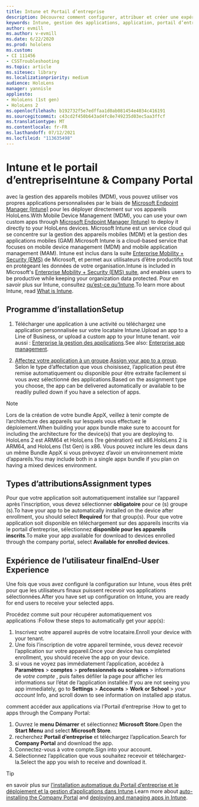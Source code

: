 ```yaml
---
title: Intune et Portail d’entreprise
description: Découvrez comment configurer, attribuer et créer une expérience utilisateur confortable avec Intune, la gestion des appareils mobiles et le portail d’entreprise.
keywords: Intune, gestion des applications, application, portail d’entreprise, portail, hololens
author: evmill
ms.author: v-evmill
ms.date: 6/22/2020
ms.prod: hololens
ms.custom:
- CI 111456
- CSSTroubleshooting
ms.topic: article
ms.sitesec: library
ms.localizationpriority: medium
audience: HoloLens
manager: yannisle
appliesto:
- HoloLens (1st gen)
- HoloLens 2
ms.openlocfilehash: b192732f5e7edffaa1d0ab081454e4034c416191
ms.sourcegitcommit: c43cd2f450b643ad4fc8e749235d03ec5aa3ffcf
ms.translationtype: MT
ms.contentlocale: fr-FR
ms.lasthandoff: 07/12/2021
ms.locfileid: "113635498"
---
```

# <a name="intune--company-portal"></a><span data-ttu-id="f7e2b-104">Intune et le portail d’entreprise</span><span class="sxs-lookup"><span data-stu-id="f7e2b-104">Intune & Company Portal</span></span>

<span data-ttu-id="f7e2b-105">avec la gestion des appareils mobiles (MDM), vous pouvez utiliser vos propres applications personnalisées par le biais de [Microsoft Endpoint Manager (Intune)](/intune/windows-holographic-for-business) pour les déployer directement sur vos appareils HoloLens.</span><span class="sxs-lookup"><span data-stu-id="f7e2b-105">With Mobile Device Management (MDM), you can use your own custom apps through [Microsoft Endpoint Manager (Intune)](/intune/windows-holographic-for-business) to deploy it directly to your HoloLens devices.</span></span> <span data-ttu-id="f7e2b-106">Microsoft Intune est un service cloud qui se concentre sur la gestion des appareils mobiles (MDM) et la gestion des applications mobiles (GAM).</span><span class="sxs-lookup"><span data-stu-id="f7e2b-106">Microsoft Intune is a cloud-based service that focuses on mobile device management (MDM) and mobile application management (MAM).</span></span> <span data-ttu-id="f7e2b-107">Intune est inclus dans la suite [Enterprise Mobility + Security (EMS)](https://www.microsoft.com/microsoft-365/enterprise-mobility-security) de Microsoft, et permet aux utilisateurs d’être productifs tout en protégeant les données de votre organisation.</span><span class="sxs-lookup"><span data-stu-id="f7e2b-107">Intune is included in Microsoft's [Enterprise Mobility + Security (EMS) suite](https://www.microsoft.com/microsoft-365/enterprise-mobility-security), and enables users to be productive while keeping your organization data protected.</span></span> <span data-ttu-id="f7e2b-108">Pour en savoir plus sur Intune, consultez [qu’est-ce qu’Intune](/mem/intune/fundamentals/what-is-intune).</span><span class="sxs-lookup"><span data-stu-id="f7e2b-108">To learn more about Intune, read [What is Intune](/mem/intune/fundamentals/what-is-intune).</span></span>

## <a name="setup"></a><span data-ttu-id="f7e2b-109">Programme d’installation</span><span class="sxs-lookup"><span data-stu-id="f7e2b-109">Setup</span></span>

1. <span data-ttu-id="f7e2b-110">Télécharger une application à une activité ou téléchargez une application personnalisée sur votre locataire Intune.</span><span class="sxs-lookup"><span data-stu-id="f7e2b-110">Upload an app to a Line of Business, or upload a custom app to your Intune tenant.</span></span> <span data-ttu-id="f7e2b-111">voir aussi : [Enterprise la gestion des applications](/windows/client-management/mdm/enterprise-app-management).</span><span class="sxs-lookup"><span data-stu-id="f7e2b-111">See also: [Enterprise app management](/windows/client-management/mdm/enterprise-app-management).</span></span>

2. <span data-ttu-id="f7e2b-112">[Affectez votre application à un groupe](/mem/intune/apps/apps-deploy).</span><span class="sxs-lookup"><span data-stu-id="f7e2b-112">[Assign your app to a group](/mem/intune/apps/apps-deploy).</span></span> <span data-ttu-id="f7e2b-113">Selon le type d’affectation que vous choisissez, l’application peut être remise automatiquement ou disponible pour être extraite facilement si vous avez sélectionné des applications.</span><span class="sxs-lookup"><span data-stu-id="f7e2b-113">Based on the assignment type you choose, the app can be delivered automatically or available to be readily pulled down if you have a selection of apps.</span></span>

> [!NOTE]
> <span data-ttu-id="f7e2b-114">Lors de la création de votre bundle AppX, veillez à tenir compte de l’architecture des appareils sur lesquels vous effectuez le déploiement.</span><span class="sxs-lookup"><span data-stu-id="f7e2b-114">When building your appx bundle make sure to account for including the architecture for the device(s) that you are deploying to.</span></span> <span data-ttu-id="f7e2b-115">HoloLens 2 est ARM64 et HoloLens (1re génération) est x86.</span><span class="sxs-lookup"><span data-stu-id="f7e2b-115">HoloLens 2 is ARM64, and HoloLens (1st Gen) is x86.</span></span> <span data-ttu-id="f7e2b-116">Vous pouvez inclure les deux dans un même Bundle AppX si vous prévoyez d’avoir un environnement mixte d’appareils.</span><span class="sxs-lookup"><span data-stu-id="f7e2b-116">You may include both in a single appx bundle if you plan on having a mixed devices environment.</span></span>

## <a name="assignment-types"></a><span data-ttu-id="f7e2b-117">Types d’attributions</span><span class="sxs-lookup"><span data-stu-id="f7e2b-117">Assignment types</span></span>

<span data-ttu-id="f7e2b-118">Pour que votre application soit automatiquement installée sur l’appareil après l’inscription, vous devez sélectionner **obligatoire** pour ce (s) groupe (s).</span><span class="sxs-lookup"><span data-stu-id="f7e2b-118">To have your app to be automatically installed on the device after enrollment, you should select **Required** for that group(s).</span></span>
<span data-ttu-id="f7e2b-119">Pour que votre application soit disponible en téléchargement sur des appareils inscrits via le portail d’entreprise, sélectionnez **disponible pour les appareils inscrits**.</span><span class="sxs-lookup"><span data-stu-id="f7e2b-119">To make your app available for download to devices enrolled through the company portal, select **Available for enrolled devices**.</span></span>

## <a name="end-user-experience"></a><span data-ttu-id="f7e2b-120">Expérience de l’utilisateur final</span><span class="sxs-lookup"><span data-stu-id="f7e2b-120">End-User Experience</span></span>

<span data-ttu-id="f7e2b-121">Une fois que vous avez configuré la configuration sur Intune, vous êtes prêt pour que les utilisateurs finaux puissent recevoir vos applications sélectionnées.</span><span class="sxs-lookup"><span data-stu-id="f7e2b-121">After you have set up configuration on Intune, you are ready for end users to receive your selected apps.</span></span>

<span data-ttu-id="f7e2b-122">Procédez comme suit pour récupérer automatiquement vos applications :</span><span class="sxs-lookup"><span data-stu-id="f7e2b-122">Follow these steps to automatically get your app(s):</span></span>

1. <span data-ttu-id="f7e2b-123">Inscrivez votre appareil auprès de votre locataire.</span><span class="sxs-lookup"><span data-stu-id="f7e2b-123">Enroll your device with your tenant.</span></span>
2. <span data-ttu-id="f7e2b-124">Une fois l’inscription de votre appareil terminée, vous devez recevoir l’application sur votre appareil.</span><span class="sxs-lookup"><span data-stu-id="f7e2b-124">Once your device has completed enrollment, you should receive the app on your device.</span></span>
3. <span data-ttu-id="f7e2b-125">si vous ne voyez pas immédiatement l’application, accédez à **Paramètres**  >  **comptes**  >  **professionnels ou scolaires**  >  informations de *votre compte* , puis faites défiler la page pour afficher les informations sur l’état de l’application installée.</span><span class="sxs-lookup"><span data-stu-id="f7e2b-125">If you are not seeing you app immediately, go to **Settings** > **Accounts** > **Work or School** > *your account* Info, and scroll down to see information on installed app status.</span></span>

<span data-ttu-id="f7e2b-126">comment accéder aux applications via l’Portail d’entreprise :</span><span class="sxs-lookup"><span data-stu-id="f7e2b-126">How to get to apps through the Company Portal:</span></span>

1. <span data-ttu-id="f7e2b-127">Ouvrez le **menu Démarrer** et sélectionnez **Microsoft Store**.</span><span class="sxs-lookup"><span data-stu-id="f7e2b-127">Open the **Start Menu** and select **Microsoft Store**.</span></span>
2. <span data-ttu-id="f7e2b-128">recherchez **Portail d’entreprise** et téléchargez l’application.</span><span class="sxs-lookup"><span data-stu-id="f7e2b-128">Search for **Company Portal** and download the app.</span></span>
3. <span data-ttu-id="f7e2b-129">Connectez-vous à votre compte.</span><span class="sxs-lookup"><span data-stu-id="f7e2b-129">Sign into your account.</span></span>
4. <span data-ttu-id="f7e2b-130">Sélectionnez l’application que vous souhaitez recevoir et téléchargez-la.</span><span class="sxs-lookup"><span data-stu-id="f7e2b-130">Select the app you wish to receive and download it.</span></span>

> [!Tip]
> <span data-ttu-id="f7e2b-131">en savoir plus sur [l’installation automatique du Portail d’entreprise et le](/mem/intune/apps/company-portal-app) [déploiement et la gestion d’applications dans Intune](/mem/intune/fundamentals/windows-holographic-for-business#deploy-and-manage-apps).</span><span class="sxs-lookup"><span data-stu-id="f7e2b-131">Learn more about [auto-installing the Company Portal](/mem/intune/apps/company-portal-app) and [deploying and managing apps in Intune](/mem/intune/fundamentals/windows-holographic-for-business#deploy-and-manage-apps).</span></span>
